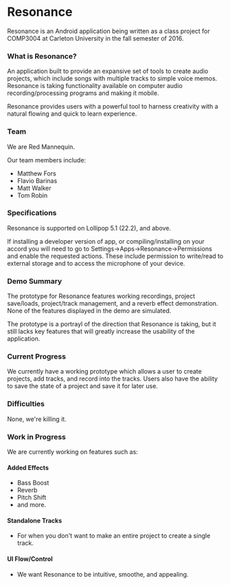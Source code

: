 # Resonance

Resonance is an Android application being written as a class project for COMP3004 at Carleton University in the fall semester of 2016. 

### What is Resonance?

An application built to provide an expansive set of tools to create audio projects, which include songs with multiple tracks to simple voice memos. Resonance is taking functionality available on computer audio recording/processing programs and making it mobile. 

Resonance provides users with a powerful tool to harness creativity with a natural flowing and quick to learn experience. 

### Team

We are Red Mannequin. 

Our team members include: 
- Matthew Fors
- Flavio Barinas
- Matt Walker
- Tom Robin

### Specifications

Resonance is supported on Lollipop 5.1 (22.2), and above. 

If installing a developer version of app, or compiling/installing on your accord you will need to go to Settings->Apps->Resonance->Permissions and enable the requested actions. These include permission to write/read to external storage and to access the microphone of your device. 

### Demo Summary

The prototype for Resonance features working recordings, project save/loads, project/track management, and a reverb effect demonstration. None of the features displayed in the demo are simulated. 

The prototype is a portrayl of the direction that Resonance is taking, but it still lacks key features that will greatly increase the usability of the application. 

### Current Progress

We currently have a working prototype which allows a user to create projects, add tracks, and record into the tracks. Users also have the ability to save the state of a project and save it for later use.

### Difficulties 

None, we're killing it. 

### Work in Progress

We are currently working on features such as:
#### Added Effects
  - Bass Boost
  - Reverb
  - Pitch Shift
  - and more.
  
#### Standalone Tracks
  - For when you don't want to make an entire project to create a single track.
  
#### UI Flow/Control
  - We want Resonance to be intuitive, smoothe, and appealing.
